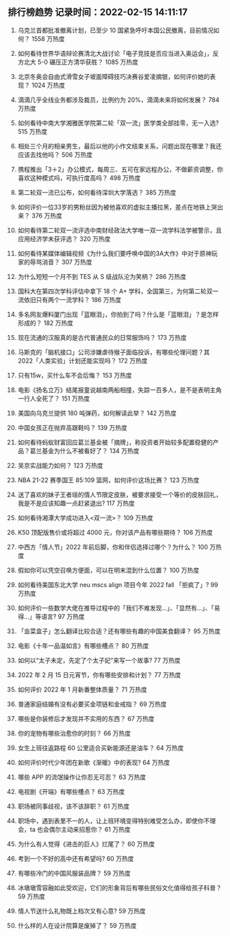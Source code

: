 
## 排行榜趋势 记录时间：2022-02-15 14:11:17
  
  1. 乌克兰首都批准撤离计划，已至少 10 国紧急呼吁本国公民撤离，目前情况如何？ 1558 万热度
    
  2. 如何看待世界华语辩论赛清北大战讨论「电子竞技是否应当进入奥运会」，反方北大 5-0 碾压正方清华获胜？ 1085 万热度
    
  3. 北京冬奥会自由式滑雪女子坡面障碍技巧决赛谷爱凌摘银，如何评价她的表现？ 1024 万热度
    
  4. 滴滴几乎全线业务都涉及裁员，比例约为 20%，滴滴未来将如何发展？ 784 万热度
    
  5. 如何看待中南大学湘雅医学院第二轮「双一流」医学类全部挂零，无一入选? 515 万热度
    
  6. 相处三个月的相亲男生，最后以他的小作文结束关系，问题出现在哪里？我还应该去找他吗？ 506 万热度
    
  7. 携程推出「3＋2」办公模式，每周三、五可在家远程办公，不做薪资调整，你喜欢这种模式吗，可执行度高吗？ 498 万热度
    
  8. 第二轮双一流已公布，如何看待深圳大学落选？ 385 万热度
    
  9. 如何评价一位33岁的男粉丝因为被他喜欢的虚拟主播拉黑，差点在地铁上哭出来？ 376 万热度
    
  10. 如何看待第二轮双一流评选中南财经政法大学唯一双一流学科法学被警示，且应用经济学未获评选？ 320 万热度
    
  11. 如何看待某媒体编辑视频《为什么我们要呼唤中国的3A大作》中对于原神玩家的辱骂消音？ 307 万热度
    
  12. 为什么短短一个月不到 TES 从 S 级战队沦为笑柄？ 286 万热度
    
  13. 国科大在第四次学科评估中拿下 18 个 A+ 学科，全国第三，为何第二轮双一流依旧只有两个一流学科？ 186 万热度
    
  14. 多名网友爆料厦门出现「蓝眼泪」，你拍到了吗？什么是「蓝眼泪」？是怎样形成的？ 182 万热度
    
  15. 现在流通的汉服真的是古代普通民众的日常服饰吗？ 173 万热度
    
  16. 马斯克的「脑机接口」公司涉嫌虐待猴子面临投诉，有哪些伦理问题？其 2022「人类实验」计划还能实现吗？ 172 万热度
    
  17. 只有15w，买什么车不会后悔？ 153 万热度
    
  18. 电影《扬名立万》结尾报童说越南两船相撞，失踪一百多人，是不是表明主角一行人全死了？ 151 万热度
    
  19. 美国向乌克兰提供 180 吨弹药，如何解读此举？ 142 万热度
    
  20. 中国女孩正在抛弃高跟鞋吗？ 139 万热度
    
  21. 如何看待蚂蚁财富回应葛兰基金被「摘牌」，称投资者开始较多配置稳健的产品？葛兰基金为什么不被看好了？ 134 万热度
    
  22. 吴京实战能力如何？ 123 万热度
    
  23. NBA 21-22 赛季国王 85:109 篮网，如何评价这场比赛？ 123 万热度
    
  24. 送了喜欢的妹子王者瑶的情人节限定皮肤，被要求接受一个等价的皮肤回礼，我是不是应该知趣一点赶紧退出? 117 万热度
    
  25. 如何看待湘潭大学成功进入<双一流>？ 109 万热度
    
  26. K50 顶配版售价或将超过 4000 元，你对该产品有哪些期待？ 106 万热度
    
  27. 中西方「情人节」2022 年前后脚，你和伴侣选择过哪个？为什么？ 100 万热度
    
  28. 假如你可以凭空召唤方便面，可以在明末混到什么位置？ 100 万热度
    
  29. 如何看待美国东北大学 neu mscs align 项目今年 2022 fall 「拒疯了」? 99 万热度
    
  30. 如何评价一些数学大佬在推导过程中的「我们不难发现…」、「显然有…」、「易得…」等语言? 97 万热度
    
  31. 「韭菜盒子」怎么翻译比较合适？还有哪些有趣的中国美食翻译？ 95 万热度
    
  32. 电影《十年一品温如言》有哪些槽点？ 80 万热度
    
  33. 如何以“太子未定，先定了个太子妃”来写一个故事? 77 万热度
    
  34. 2022 年 2 月 15 日元宵节，你有哪些安排和计划？ 77 万热度
    
  35. 如何评价 2022 年 1 月新番整体质量？ 71 万热度
    
  36. 普通家庭结婚有没有必要买金项链和金戒指？ 69 万热度
    
  37. 哪些是你装修后才发现并不实用的东西？ 67 万热度
    
  38. 你的宠物有哪些治愈你的时刻？ 66 万热度
    
  39. 女生上班往返路程 60 公里适合买新能源还是油车？ 64 万热度
    
  40. 如何评价时代少年团在新歌《渐暖》中的表现? 64 万热度
    
  41. 哪些 APP 的流氓操作让你忍无可忍？ 63 万热度
    
  42. 电视剧《开端》有哪些槽点？ 63 万热度
    
  43. 职场被同事歧视，该不该辞职？ 61 万热度
    
  44. 职场中，遇到表里不一的人，让上班环境变得特别难受怎么办，即使你不理会，ta 也会偶尔主动来招惹你？ 61 万热度
    
  45. 为什么有人觉得《进击的巨人》烂尾了？ 60 万热度
    
  46. 考到一个不好的高中还有希望吗? 60 万热度
    
  47. 有哪些冷门的中国风服装品牌？ 59 万热度
    
  48. 冰墩墩雪容融如此受欢迎，它们的形象背后有哪些民俗文化值得给孩子科普？ 59 万热度
    
  49. 情人节送什么礼物既上档次又有心意? 59 万热度
    
  50. 什么样的人在设计院算是废掉了？ 59 万热度
    